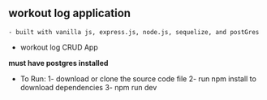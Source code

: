 ## workout log application
    - built with vanilla js, express.js, node.js, sequelize, and postGres

- workout log CRUD App


**must have postgres installed**
- To Run:
    1- download or clone the source code file
    2- run npm install to download dependencies
    3- npm run dev